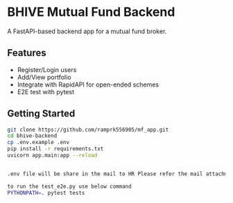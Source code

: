 # BHIVE Mutual Fund Backend

A FastAPI-based backend app for a mutual fund broker.

## Features

- Register/Login users
- Add/View portfolio
- Integrate with RapidAPI for open-ended schemes
- E2E test with pytest

## Getting Started

```bash
git clone https://github.com/ramprk556905/mf_app.git
cd bhive-backend
cp .env.example .env
pip install -r requirements.txt
uvicorn app.main:app --reload


.env file will be share in the mail to HR Please refer the mail attachment

to run the test_e2e.py use below command
PYTHONPATH=. pytest tests